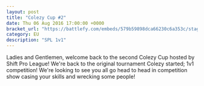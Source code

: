 ```yaml
---
layout: post
title: "Colezy Cup #2"
date: Thu 06 Aug 2016 17:00:00 +0000
bracket_url: "https://battlefy.com/embeds/579b59898dca66230c6a353c/stage/579b59898dca66230c6a353d"
category: EU
description: "SPL 1v1"
---
```


Ladies and Gentlemen, welcome back to the second Colezy Cup hosted by Shift Pro League! We're back to the original tournament Colezy started; 1v1 competition! We're looking to see you all go head to head in competition show casing your skills and wrecking some people!
